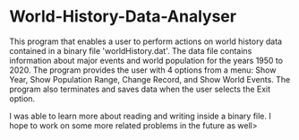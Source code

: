 # World-History-Data-Analyser
This program that enables a user to perform actions on world history data contained in a binary file 'worldHistory.dat'. 
The data file contains information about major events and world population for the years 1950 to 2020. 
The program provides the user with 4 options from a menu: Show Year, Show Population Range, Change Record, and Show World Events. 
The program also terminates and saves data when the user selects the Exit option.

I was able to learn more about reading and writing inside a binary file. 
I hope to work on some more related problems in the future as well>












